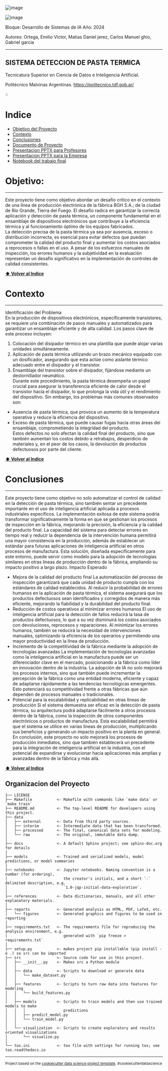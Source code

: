 
![image](https://github.com/emi2x31/Sistema_Pasta_Termica/blob/main/reports/figures/bgh.png)

![image](https://github.com/emi2x31/Sistema_Pasta_Termica/blob/main/reports/figures/pasta_termica.jpg)

Bloque: Desarrollo de Sistemas de IA      Año: 2024

Autores: Ortega, Emilio Victor, Matias Daniel jerez, Carlos Manuel ghio, Gabriel garcia


--------------

SISTEMA DETECCION DE PASTA TERMICA
---------
Tecnicatura Superior en Ciencia de Datos e Inteligencia Artificial.

Politécnico Malvinas Argentinas. https://politecnico.tdf.gob.ar/

💡

# Indice

- [Objetivo del Proyecto](#Objetivo)
- [Contexto](#Contexto)
- [Conclusiones](#Conclusiones)
- [Documento de Proyecto](https://github.com/emi2x31/Sistema_Pasta_Termica/blob/main/docs/Proyecto%20Final%20de%20Pr%C3%A1ctica%20Profesionalizante%20II.docx)
- [Presentacion PPTX para Profesores](https://github.com/emi2x31/Sistema_Pasta_Termica/blob/main/docs/Proyecto_Final_20_Diapositivas.pptx)
- [Presentacion PPTX para la Empresa](https://github.com/emi2x31/Sistema_Pasta_Termica/blob/main/docs/PPT%20FINAL.pptx)
- [Notebook del trabajo final](https://github.com/emi2x31/Sistema_Pasta_Termica/blob/main/notebooks/Trabajado%20YOLOv8%20Practica%20Profesionalizante%20II.ipynb)


# Objetivo:
----------------
Este proyecto tiene como objetivo abordar un desafío crítico en el contexto de una línea de producción electrónica de la fábrica BGH S.A.; de la ciudad de Río Grande, Tierra del Fuego.
El desafío radica en garantizar la correcta aplicación y detección de pasta térmica, un componente fundamental en el ensamblaje de dispositivos electrónicos que contribuye a la eficiencia térmica y al funcionamiento óptimo de los equipos fabricados.  
La detección precisa de la pasta térmica ya sea por ausencia, exceso o distribución incorrecta, es esencial para evitar defectos que puedan comprometer la calidad del producto final y aumentar los costos asociados a reprocesos o fallas en el uso. A pesar de los esfuerzos manuales de inspección, los errores humanos y la subjetividad en la evaluación representan un desafío significativo en la implementación de controles de calidad consistentes.  


**[⬆ Volver al Indice](#Indice)**


# Contexto
----------

Identificación del Problema  
En la producción de dispositivos electrónicos, específicamente transistores, se requiere una combinación de pasos manuales y automatizados para garantizar un ensamblaje eficiente y de alta calidad. Los pasos clave de este proceso incluyen:  
1. Colocación del disipador térmico en una plantilla que puede alojar varias unidades simultáneamente.  
2. Aplicación de pasta térmica utilizando un brazo mecánico equipado con un dosificador, asegurando que esta actúe como aislante térmico adecuado entre el disipador y el transistor.  
3. Ensamblaje del transistor sobre el disipador, fijándose mediante un destornillador neumático.  
Durante este procedimiento, la pasta térmica desempeña un papel crucial para asegurar la transferencia eficiente de calor desde el transistor hacia el disipador, lo que prolonga la vida útil y el rendimiento del dispositivo. Sin embargo, los problemas más comunes observados son:  
- Ausencia de pasta térmica, que provoca un aumento de la temperatura operativa y reduce la eficiencia del dispositivo.  
- Exceso de pasta térmica, que puede causar fugas hacia otras áreas del ensamblaje, comprometiendo la integridad del producto.  
Estos defectos no solo afectan la calidad final del producto, sino que también aumentan los costos debido a retrabajos, desperdicio de materiales y, en el peor de los casos, la devolución de productos defectuosos por parte del cliente.  



**[⬆ Volver al Indice](#Indice)**



# Conclusiones
-----------

Este proyecto tiene como objetivo no solo automatizar el control de calidad en la detección de pasta térmica, sino también sentar un precedente importante en el uso de inteligencia artificial aplicada a procesos industriales específicos. La implementación exitosa de este sistema podría transformar significativamente la forma en que se gestionan los procesos de inspección en la fábrica, mejorando la precisión, la eficiencia y la calidad del producto final.
La capacidad del sistema para detectar errores en tiempo real y reducir la dependencia de la intervención humana permitirá una mayor consistencia en la producción, además de establecer un estándar para futuras aplicaciones de inteligencia artificial en otros procesos de manufactura. Esta solución, diseñada específicamente para este entorno, puede servir como modelo para la adopción de tecnologías similares en otras líneas de producción dentro de la fábrica, ampliando su impacto positivo a largo plazo.
Impacto Esperado
- Mejora de la calidad del producto final
  La automatización del proceso de inspección garantizará que cada unidad de producto cumpla con los estándares de calidad establecidos. Al reducir la probabilidad de errores humanos en la aplicación de pasta térmica, el sistema asegurará que los productos defectuosos sean identificados y corregidos de manera más eficiente, mejorando la fiabilidad y la durabilidad del producto final.
- Reducción de costos operativos al minimizar errores humanos
  El uso de inteligencia artificial para la detección de fallos reducirá la tasa de productos defectuosos, lo que a su vez disminuirá los costos asociados con devoluciones, reprocesos y reparaciones. Al minimizar los errores humanos, también se reducirá la necesidad de intervenciones manuales, optimizando la eficiencia de los operarios y permitiendo una mayor productividad en la línea de producción.
- Incremento de la competitividad de la fábrica mediante la adopción de tecnologías avanzadas
  La implementación de tecnologías avanzadas como la inteligencia artificial en la manufactura puede ser un diferenciador clave en el mercado, posicionando a la fábrica como líder en innovación dentro de la industria. La adopción de IA no solo mejorará los procesos internos, sino que también puede incrementar la percepción de la fábrica como una entidad moderna, eficiente y capaz de adaptarse rápidamente a las tendencias tecnológicas emergentes. Esto potenciará su competitividad frente a otras fábricas que aún dependen de procesos manuales o tradicionales.
- Potencial para la escalabilidad y replicabilidad en otras líneas de producción 
  Si el sistema demuestra ser eficaz en la detección de pasta térmica, su arquitectura podrá adaptarse fácilmente a otros procesos dentro de la fábrica, como la inspección de otros componentes electrónicos o productos de manufactura. Esta escalabilidad permitirá que el sistema se utilice en varias líneas de producción, multiplicando sus beneficios y generando un impacto positivo en la planta en general.
En conclusión, este proyecto no solo mejorará los procesos de producción inmediatos, sino que también establecerá un precedente para la integración de inteligencia artificial en la industria, con el potencial de expandirse y evolucionar hacia aplicaciones más amplias y avanzadas dentro de la fábrica y más allá. 



**[⬆ Volver al Indice](#Indice)**



Organizacion del Proyecto
----------------------------------


    ├── LICENSE
    ├── Makefile           <- Makefile with commands like `make data` or `make train`
    ├── README.md          <- The top-level README for developers using this project.
    ├── data
    │   ├── external       <- Data from third party sources.
    │   ├── interim        <- Intermediate data that has been transformed.
    │   ├── processed      <- The final, canonical data sets for modeling.
    │   └── raw            <- The original, immutable data dump.
    │
    ├── docs               <- A default Sphinx project; see sphinx-doc.org for details
    │
    ├── models             <- Trained and serialized models, model predictions, or model summaries
    │
    ├── notebooks          <- Jupyter notebooks. Naming convention is a number (for ordering),
    │                         the creator's initials, and a short `-` delimited description, e.g.
    │                         `1.0-jqp-initial-data-exploration`.
    │
    ├── references         <- Data dictionaries, manuals, and all other explanatory materials.
    │
    ├── reports            <- Generated analysis as HTML, PDF, LaTeX, etc.
    │   └── figures        <- Generated graphics and figures to be used in reporting
    │
    ├── requirements.txt   <- The requirements file for reproducing the analysis environment, e.g.
    │                         generated with `pip freeze > requirements.txt`
    │
    ├── setup.py           <- makes project pip installable (pip install -e .) so src can be imported
    ├── src                <- Source code for use in this project.
    │   ├── __init__.py    <- Makes src a Python module
    │   │
    │   ├── data           <- Scripts to download or generate data
    │   │   └── make_dataset.py
    │   │
    │   ├── features       <- Scripts to turn raw data into features for modeling
    │   │   └── build_features.py
    │   │
    │   ├── models         <- Scripts to train models and then use trained models to make
    │   │   │                 predictions
    │   │   ├── predict_model.py
    │   │   └── train_model.py
    │   │
    │   └── visualization  <- Scripts to create exploratory and results oriented visualizations
    │       └── visualize.py
    │
    └── tox.ini            <- tox file with settings for running tox; see tox.readthedocs.io


--------

<p><small>Project based on the <a target="_blank" href="https://drivendata.github.io/cookiecutter-data-science/">cookiecutter data science project template</a>. #cookiecutterdatascience</small></p>
